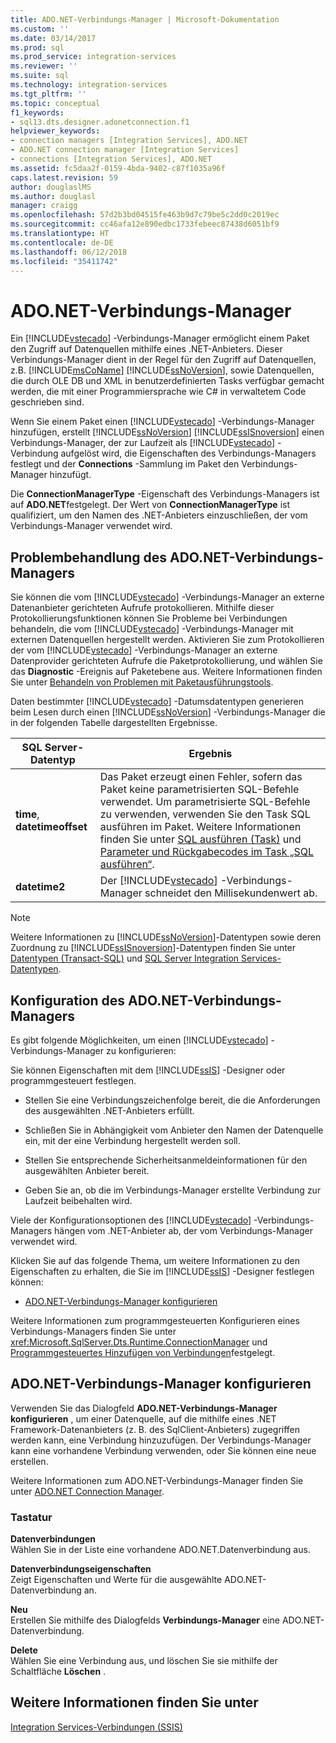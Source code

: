 ```yaml
---
title: ADO.NET-Verbindungs-Manager | Microsoft-Dokumentation
ms.custom: ''
ms.date: 03/14/2017
ms.prod: sql
ms.prod_service: integration-services
ms.reviewer: ''
ms.suite: sql
ms.technology: integration-services
ms.tgt_pltfrm: ''
ms.topic: conceptual
f1_keywords:
- sql13.dts.designer.adonetconnection.f1
helpviewer_keywords:
- connection managers [Integration Services], ADO.NET
- ADO.NET connection manager [Integration Services]
- connections [Integration Services], ADO.NET
ms.assetid: fc5daa2f-0159-4bda-9402-c87f1035a96f
caps.latest.revision: 59
author: douglaslMS
ms.author: douglasl
manager: craigg
ms.openlocfilehash: 57d2b3bd04515fe463b9d7c79be5c2dd0c2019ec
ms.sourcegitcommit: cc46afa12e890edbc1733febeec87438d6051bf9
ms.translationtype: HT
ms.contentlocale: de-DE
ms.lasthandoff: 06/12/2018
ms.locfileid: "35411742"
---
```

# <a name="adonet-connection-manager"></a>ADO.NET-Verbindungs-Manager
  Ein [!INCLUDE[vstecado](../../includes/vstecado-md.md)] -Verbindungs-Manager ermöglicht einem Paket den Zugriff auf Datenquellen mithilfe eines .NET-Anbieters. Dieser Verbindungs-Manager dient in der Regel für den Zugriff auf Datenquellen, z.B. [!INCLUDE[msCoName](../../includes/msconame-md.md)] [!INCLUDE[ssNoVersion](../../includes/ssnoversion-md.md)], sowie Datenquellen, die durch OLE DB und XML in benutzerdefinierten Tasks verfügbar gemacht werden, die mit einer Programmiersprache wie C# in verwaltetem Code geschrieben sind.  
  
 Wenn Sie einem Paket einen [!INCLUDE[vstecado](../../includes/vstecado-md.md)] -Verbindungs-Manager hinzufügen, erstellt [!INCLUDE[ssNoVersion](../../includes/ssnoversion-md.md)] [!INCLUDE[ssISnoversion](../../includes/ssisnoversion-md.md)] einen Verbindungs-Manager, der zur Laufzeit als [!INCLUDE[vstecado](../../includes/vstecado-md.md)] -Verbindung aufgelöst wird, die Eigenschaften des Verbindungs-Managers festlegt und der **Connections** -Sammlung im Paket den Verbindungs-Manager hinzufügt.  
  
 Die **ConnectionManagerType** -Eigenschaft des Verbindungs-Managers ist auf **ADO.NET**festgelegt. Der Wert von **ConnectionManagerType** ist qualifiziert, um den Namen des .NET-Anbieters einzuschließen, der vom Verbindungs-Manager verwendet wird.  
  
## <a name="adonet-connection-manager-troubleshooting"></a>Problembehandlung des ADO.NET-Verbindungs-Managers  
 Sie können die vom [!INCLUDE[vstecado](../../includes/vstecado-md.md)] -Verbindungs-Manager an externe Datenanbieter gerichteten Aufrufe protokollieren. Mithilfe dieser Protokollierungsfunktionen können Sie Probleme bei Verbindungen behandeln, die vom [!INCLUDE[vstecado](../../includes/vstecado-md.md)] -Verbindungs-Manager mit externen Datenquellen hergestellt werden. Aktivieren Sie zum Protokollieren der vom [!INCLUDE[vstecado](../../includes/vstecado-md.md)] -Verbindungs-Manager an externe Datenprovider gerichteten Aufrufe die Paketprotokollierung, und wählen Sie das **Diagnostic** -Ereignis auf Paketebene aus. Weitere Informationen finden Sie unter [Behandeln von Problemen mit Paketausführungstools](../../integration-services/troubleshooting/troubleshooting-tools-for-package-execution.md).  
  
 Daten bestimmter [!INCLUDE[vstecado](../../includes/vstecado-md.md)] -Datumsdatentypen generieren beim Lesen durch einen [!INCLUDE[ssNoVersion](../../includes/ssnoversion-md.md)] -Verbindungs-Manager die in der folgenden Tabelle dargestellten Ergebnisse.  
  
|SQL Server-Datentyp|Ergebnis|  
|--------------------------|------------|  
|**time**, **datetimeoffset**|Das Paket erzeugt einen Fehler, sofern das Paket keine parametrisierten SQL-Befehle verwendet. Um parametrisierte SQL-Befehle zu verwenden, verwenden Sie den Task SQL ausführen im Paket. Weitere Informationen finden Sie unter [SQL ausführen (Task)](../../integration-services/control-flow/execute-sql-task.md) und [Parameter und Rückgabecodes im Task „SQL ausführen“](http://msdn.microsoft.com/library/a3ca65e8-65cf-4272-9a81-765a706b8663).|  
|**datetime2**|Der [!INCLUDE[vstecado](../../includes/vstecado-md.md)] -Verbindungs-Manager schneidet den Millisekundenwert ab.|  
  
> [!NOTE]  
>  Weitere Informationen zu [!INCLUDE[ssNoVersion](../../includes/ssnoversion-md.md)]-Datentypen sowie deren Zuordnung zu [!INCLUDE[ssISnoversion](../../includes/ssisnoversion-md.md)]-Datentypen finden Sie unter [Datentypen &#40;Transact-SQL&#41;](../../t-sql/data-types/data-types-transact-sql.md) und [SQL Server Integration Services-Datentypen](../../integration-services/data-flow/integration-services-data-types.md).  
  
## <a name="adonet-connection-manager-configuration"></a>Konfiguration des ADO.NET-Verbindungs-Managers  
 Es gibt folgende Möglichkeiten, um einen [!INCLUDE[vstecado](../../includes/vstecado-md.md)] -Verbindungs-Manager zu konfigurieren:  
  
 Sie können Eigenschaften mit dem [!INCLUDE[ssIS](../../includes/ssis-md.md)] -Designer oder programmgesteuert festlegen.  
  
-   Stellen Sie eine Verbindungszeichenfolge bereit, die die Anforderungen des ausgewählten .NET-Anbieters erfüllt.  
  
-   Schließen Sie in Abhängigkeit vom Anbieter den Namen der Datenquelle ein, mit der eine Verbindung hergestellt werden soll.  
  
-   Stellen Sie entsprechende Sicherheitsanmeldeinformationen für den ausgewählten Anbieter bereit.  
  
-   Geben Sie an, ob die im Verbindungs-Manager erstellte Verbindung zur Laufzeit beibehalten wird.  
  
 Viele der Konfigurationsoptionen des [!INCLUDE[vstecado](../../includes/vstecado-md.md)] -Verbindungs-Managers hängen vom .NET-Anbieter ab, der vom Verbindungs-Manager verwendet wird.  
  
 Klicken Sie auf das folgende Thema, um weitere Informationen zu den Eigenschaften zu erhalten, die Sie im [!INCLUDE[ssIS](../../includes/ssis-md.md)] -Designer festlegen können:  
  
-   [ADO.NET-Verbindungs-Manager konfigurieren](../../integration-services/connection-manager/configure-ado-net-connection-manager.md)  
  
 Weitere Informationen zum programmgesteuerten Konfigurieren eines Verbindungs-Managers finden Sie unter <xref:Microsoft.SqlServer.Dts.Runtime.ConnectionManager> und [Programmgesteuertes Hinzufügen von Verbindungen](../../integration-services/building-packages-programmatically/adding-connections-programmatically.md)festgelegt.  
  
## <a name="configure-adonet-connection-manager"></a>ADO.NET-Verbindungs-Manager konfigurieren
  Verwenden Sie das Dialogfeld **ADO.NET-Verbindungs-Manager konfigurieren** , um einer Datenquelle, auf die mithilfe eines .NET Framework-Datenanbieters (z. B. des SqlClient-Anbieters) zugegriffen werden kann, eine Verbindung hinzuzufügen. Der Verbindungs-Manager kann eine vorhandene Verbindung verwenden, oder Sie können eine neue erstellen.  
  
 Weitere Informationen zum ADO.NET-Verbindungs-Manager finden Sie unter [ADO.NET Connection Manager](../../integration-services/connection-manager/ado-net-connection-manager.md).  
  
### <a name="options"></a>Tastatur  
 **Datenverbindungen**  
 Wählen Sie in der Liste eine vorhandene ADO.NET.Datenverbindung aus.  
  
 **Datenverbindungseigenschaften**  
 Zeigt Eigenschaften und Werte für die ausgewählte ADO.NET-Datenverbindung an.  
  
 **Neu**  
 Erstellen Sie mithilfe des Dialogfelds **Verbindungs-Manager** eine ADO.NET-Datenverbindung.  
  
 **Delete**  
 Wählen Sie eine Verbindung aus, und löschen Sie sie mithilfe der Schaltfläche **Löschen** .  
  
## <a name="see-also"></a>Weitere Informationen finden Sie unter  
 [Integration Services-Verbindungen &#40;SSIS&#41;](../../integration-services/connection-manager/integration-services-ssis-connections.md)  
  
  
